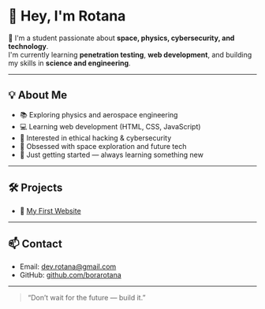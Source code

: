 # 👋 Hey, I'm Rotana

🚀 I'm a student passionate about **space, physics, cybersecurity, and technology**.  
I'm currently learning **penetration testing**, **web development**, and building my skills in **science and engineering**.

---

## 💡 About Me

- 📚 Exploring physics and aerospace engineering  
- 💻 Learning web development (HTML, CSS, JavaScript)  
- 🔐 Interested in ethical hacking & cybersecurity  
- 🌌 Obsessed with space exploration and future tech  
- 🎒 Just getting started — always learning something new  

---

## 🛠️ Projects

- 🔗 [My First Website](https://github.com/borarotana/roadmap-for-learnweb/tree/Learn-Web-Front-End-My_Project/Calculator)

---

## 📫 Contact

- Email: [dev.rotana@gmail.com](mailto:dev.rotana@gmail.com)
- GitHub: [github.com/borarotana](https://github.com/borarotana)

---

> “Don’t wait for the future — build it.”

